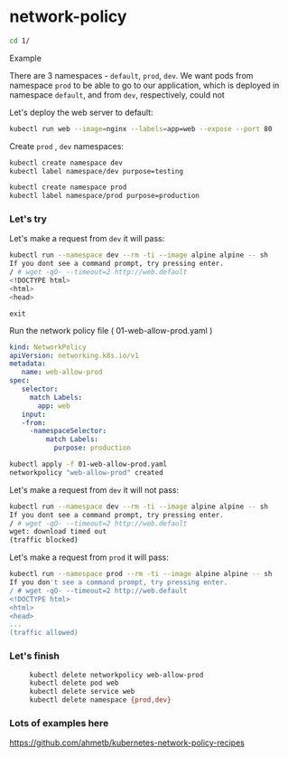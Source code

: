 # network-policy

```bash
cd 1/
```

Example

There are 3 namespaces - `default`, `prod`, `dev`. We want pods from namespace `prod` to be able to go to our application, which is deployed in namespace `default`, and from `dev`, respectively, could not

Let's deploy the web server to default:

```sh
kubectl run web --image=nginx --labels=app=web --expose --port 80
```

Create `prod` , `dev` namespaces:

```sh
kubectl create namespace dev
kubectl label namespace/dev purpose=testing
```

```sh
kubectl create namespace prod
kubectl label namespace/prod purpose=production
```

### Let's try

Let's make a request from `dev` it will pass:

```sh
kubectl run --namespace dev --rm -ti --image alpine alpine -- sh
If you dont see a command prompt, try pressing enter.
/ # wget -qO- --timeout=2 http://web.default
<!DOCTYPE html>
<html>
<head>
```

```
exit
```

Run the network policy file ( 01-web-allow-prod.yaml )

```yaml
kind: NetworkPolicy
apiVersion: networking.k8s.io/v1
metadata:
   name: web-allow-prod
spec:
   selector:
     match Labels:
       app: web
   input:
   -from:
     -namespaceSelector:
         match Labels:
           purpose: production
```

```sh
kubectl apply -f 01-web-allow-prod.yaml
networkpolicy "web-allow-prod" created
```


Let's make a request from `dev` it will not pass:

```sh
kubectl run --namespace dev --rm -ti --image alpine alpine -- sh
If you dont see a command prompt, try pressing enter.
/ # wget -qO- --timeout=2 http://web.default
wget: download timed out
(traffic blocked)

```

Let's make a request from `prod` it will pass:

```sh
kubectl run --namespace prod --rm -ti --image alpine alpine -- sh
If you don't see a command prompt, try pressing enter.
/ # wget -qO- --timeout=2 http://web.default
<!DOCTYPE html>
<html>
<head>
...
(traffic allowed)
```

### Let's finish

```bash
     kubectl delete networkpolicy web-allow-prod
     kubectl delete pod web
     kubectl delete service web
     kubectl delete namespace {prod,dev}
```

### Lots of examples here

https://github.com/ahmetb/kubernetes-network-policy-recipes